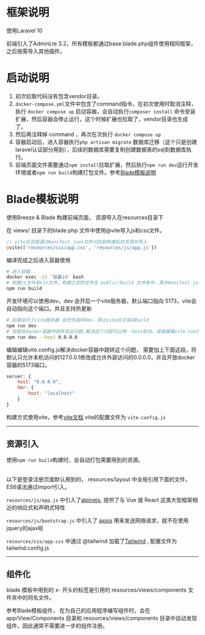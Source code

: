 # 框架说明
使用Laravel 10

前端引入了AdminLte 3.2，所有模板都通过base.blade.php组件使用相同框架，之后按需导入其他插件。

# 启动说明

1. 初次拉取代码没有包含vendor目录。
2. `docker-compose.yml`文件中包含了command指令，在初次使用时取消注释，执行 `docker compose up` 启动容器，会自动执行`composer install` 命令安装扩展，然后容器会停止运行，这个时候扩展也拉取了，vendor目录也生成了。
3. 然后再注释掉 command ，再次在次执行 `docker compose up`
4. 容器启动后，进入容器执行`php artisan migrate` 数据库迁移（这个只是创建laravel认证部分用到），后续的数据库需要复制创建数据表的sql到数据库执行。
5. 前端页面文件需要通过`npm install`拉取扩展，然后执行`npm run dev`运行开发环境或者`npm run build`构建打包文件。参考[Blade模板说明](#blade)

<span id="blade"></span>
# Blade模板说明

使用Breeze & Blade 构建前端页面，
资源导入在resources目录下


在 views/ 目录下的blade.php 文件中使用@vite导入js和css文件。
```php
// vite应该是通过manifest.json文件识别到构建后的资源并导入
@vite(['resources/css/app.css', 'resources/js/app.js'])
```


编译完成之后进入容器使用

```bash
# 进入容器
docker exec -it '容器id' bash
# 构建js文件和css文件，构建之后的文件在 public/build 文件夹中，其中manifest.json文件中记录了构建的映射表。
npm run build
```

开发环境可以使用dev，dev 会开启一个vite服务器，默认端口指向 5173，vite会自动指向这个端口。并且支持热更新

```bash
# 如果运行了vite服务器 会优先指向dev，停止vite后才指向build
npm run dev 
# 但是在docker容器中跳转会出问题,解决这个问题可以用--host启动，或者编辑vite.config.js文件
npm run dev --host 0.0.0.0
```

编辑编辑vite.config.js解决docker容器中跳转这个问题，
需要加上下面这段，将默认只允许本机访问的127.0.0.1修改成允许外部访问的0.0.0.0，并且开放docker容器的5173端口。
```js
server: {
    host: "0.0.0.0",
    hmr: {
        host: "localhost"
    }
}
```

构建方式使用vite，参考[vite文档](https://cn.vitejs.dev/guide/backend-integration.html)
vite的配置文件为 `vite.config.js`

----

## 资源引入

使用`npm run build`构建时，会自动打包需要用到的资源。

<br />
以下是登录注册页面默认用到的，
resources/layout 中全局引用下面的文件，
ES6语法通过import引入。

`resources/js/app.js` 中引入了[alpinejs](https://www.alpinejs.cn/), 提供了与 Vue 或 React 这类大型框架相近的响应式和声明式特性

`resources/js/bootstrap.js` 中引入了 [axios](https://www.axios-http.cn/) 用来发送网络请求，就不在使用jquery的ajax啦

`resources/css/app.css` 中通过 @tailwind 加载了[Tailwind](https://www.tailwindcss.cn/docs/installation) , 配置文件为 tailwind.config.js 


----

## 组件化
blade 模板中用到的 x- 开头的标签是引用的 resources/views/components 文件夹中的同名文件。

参考Blade模板组件，
在为自己的应用程序编写组件时，会在 app/View/Components 目录和 resources/views/components 目录中自动发现组件，因此通常不需要进一步的组件注册。


<br/>
<br/>
<br/>
<br/>
<br/>
<br/>
<br/>
<br/>


